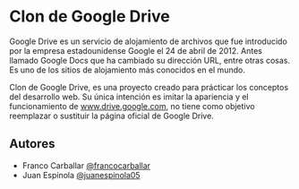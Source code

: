 # Clon de Google Drive
Google Drive es un servicio de alojamiento de archivos que fue introducido por la empresa estadounidense Google el 24 de abril de 2012. Antes llamado Google Docs que ha cambiado su dirección URL, entre otras cosas. Es uno de los sitios de alojamiento más conocidos en el mundo.

Clon de Google Drive, es una proyecto creado para prácticar los conceptos del desarrollo web. Su única intención es imitar la apariencia y el funcionamiento de www.drive.google.com, no tiene como objetivo reemplazar o sustituir la página oficial de Google Drive.
## Autores 

- Franco Carballar [@francocarballar](https://github.com/francocarballar)
- Juan Espínola [@juanespinola05](https://github.com/juanespinola05)
